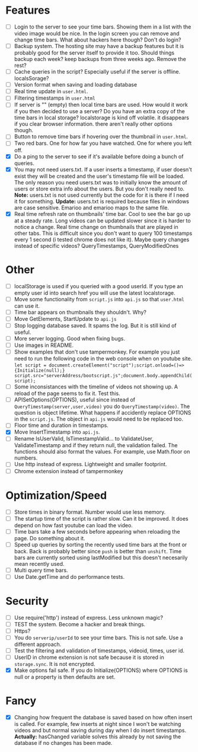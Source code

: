 # Features
- [ ] Login to the server to see your time bars. Showing them in a list with the video image would be nice. In the login screen you can remove and change time bars. What about hackers here though? Don't do login?
- [ ] Backup system. The hosting site may have a backup features but it is probably good for the server itself to provide it too. Should things backup each week? keep backups from three weeks ago. Remove the rest?
- [ ] Cache queries in the script? Especially useful if the server is offline. localsSorage?
- [ ] Version format when saving and loading database
- [ ] Real time update in `user.html`.
- [ ] Filtering timestamps in `user.html`
- [ ] If server is "" (empty) then local time bars are used. How would it work if you then decided to use a server? Do you have an extra copy of the time bars in local storage? localstorage is kind off volatile. it disappears if you clear browser information. there aren't really other options though.
- [ ] Button to remove time bars if hovering over the thumbnail in `user.html`.
- [ ] Two red bars. One for how far you have watched. One for where you left off.
- [x] Do a ping to the server to see if it's available before doing a bunch of queries.
- [x] You may not need users.txt. If a user inserts a timestamp, if user doesn't exist they will be created and the user's timestamp file will be loaded. The only reason you need users.txt was to initially know the amount of users or store extra info about the users. But you don't really need to. **Note:** users.txt is not used currently but the code for it is there if I need it for something. **Update:** users.txt is required because files in windows are case sensitive. Emarioo and emarioo maps to the same file.
- [x] Real time refresh rate on thumbnails' time bar. Cool to see the bar go up at a steady rate. Long videos can be updated slower since it is harder to notice a change. Real time change on thumbnails that are played in other tabs. This is difficult since you don't want to query 100 timestamps every 1 second (i tested chrome does not like it). Maybe query changes instead of specific videos? QueryTimestamps, QueryModifiedOnes

# Other
- [ ] localStorage is used if you queried with a good userId. If you type an empty user id into search href you will use the latest localstorage.
- [ ] Move some functionality from `script.js` into `api.js` so that `user.html` can use it.
- [ ] Time bar appears on thumbnails they shouldn't. Why?
- [ ] Move GetElements, StartUpdate to `api.js`
- [ ] Stop logging database saved. It spams the log. But it is still kind of useful.
- [ ] More server logging. Good when fixing bugs.
- [ ] Use images in README.
- [ ] Show examples that don't use tampermonkey. For example you just need to run the following code in the web console when on youtube site. `let script = document.createElement("script");script.onload=()=>{Initialize(null);} script.src="serverAddress/bootscript.js";document.body.appendChild(script);`
- [ ] Some inconsistances with the timeline of videos not showing up. A reload of the page seems to fix it. Test this.
- [ ] APISetOptions(OPTIONS), useful since instead of `QueryTimestamp(server,user,video)` you do `QueryTimestamp(video)`. The question is object lifetime. What happens if accidently replace OPTIONS in the `script.js`. The object in `api.js` would need to be replaced too.
- [ ] Floor time and duration in timestamps.
- [x] Move InsertTimestamp into `api.js`.
- [ ] Rename IsUserValid, IsTimestampValid... to ValidateUser, ValidateTimestamp and if they return null, the validation failed. The functions should also format the values. For example, use Math.floor on numbers.
- [ ] Use http instead of express. Lightweight and smaller footprint.
- [ ] Chrome extension instead of tampermonkey

# Optimization/Speed
- [ ] Store times in binary format. Number would use less memory.
- [ ] The startup time of the script is rather slow. Can it be improved. It does depend on how fast youtube can load the video.
- [ ] Time bars take a few seconds before appearing when reloading the page. Do something about it.
- [ ] Speed up queries by sorting the recently used time bars at the front or back. Back is probably better since `push` is better than `unshift`. Time bars are currently sorted using lastModified but this doesn't necesarily mean recently used.
- [ ] Multi query time bars.
- [ ] Use Date.getTime and do performance tests.

# Security
- [ ] Use require('http') instead of express. Less unknown magic?
- [ ] TEST the system. Become a hacker and break things.
- [ ] Https?
- [ ] You do `serverip/userId` to see your time bars. This is not safe. Use a different approach.
- [ ] Test the filtering and validation of timestamps, videoid, times, user id.
- [ ] UserID in chrome extension is not safe because it is stored in `storage.sync`. It is not encrypted.
- [x] Make options fail safe. If you do Initialize(OPTIONS) where OPTIONS is null or a property is then defaults are set.

# Fancy
- [x] Changing how frequent the database is saved based on how often insert is called. For example, few inserts at night since I won't be watching videos and but normal saving during day when I do insert timestamps. **Actually:** hasChanged variable solves this already by not saving the database if no changes has been made.